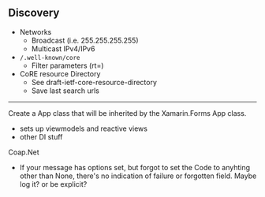 ## Discovery
- Networks
  - Broadcast (i.e. 255.255.255.255)
  - Multicast IPv4/IPv6
- `/.well-known/core`
  - Filter parameters (rt=)
- CoRE resource Directory
  - See draft-ietf-core-resource-directory
  - Save last search urls
---

Create a App class that will be inherited by the Xamarin.Forms App class. 
 - sets up viewmodels and reactive views
 - other DI stuff

 Coap.Net
  - If your message has options set, but forgot to set the Code to anyhting other than None, there's no indication of failure or forgotten field. Maybe log it? or be explicit?